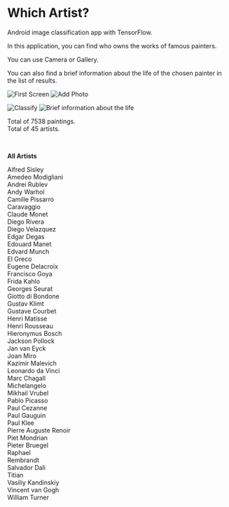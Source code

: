 # Which Artist?

Android image classification app with TensorFlow.

In this application, you can find who owns the works of famous painters.

You can use Camera or Gallery.

You can also find a brief information about the life of the chosen painter in the list of results.

![First Screen](https://github.com/okarakas/Which-Artist/blob/main/screenshots/1.jpeg?raw=true) ![Add Photo](https://github.com/okarakas/Which-Artist/blob/main/screenshots/2.jpeg?raw=true)

![Classify](https://github.com/okarakas/Which-Artist/blob/main/screenshots/3.jpeg?raw=true) ![Brief information about the life](https://github.com/okarakas/Which-Artist/blob/main/screenshots/4.jpeg?raw=true)

Total of 7538 paintings.<br>
Total of 45 artists.


<br>

<b>All Artists</b>

Alfred Sisley<br>
Amedeo Modigliani<br>
Andrei Rublev<br>
Andy Warhol<br>
Camille Pissarro<br>
Caravaggio<br>
Claude Monet<br>
Diego Rivera<br>
Diego Velazquez<br>
Edgar Degas<br>
Edouard Manet<br>
Edvard Munch<br>
El Greco<br>
Eugene Delacroix<br>
Francisco Goya<br>
Frida Kahlo<br>
Georges Seurat<br>
Giotto di Bondone<br>
Gustav Klimt<br>
Gustave Courbet<br>
Henri Matisse<br>
Henri Rousseau<br>
Hieronymus Bosch<br>
Jackson Pollock<br>
Jan van Eyck<br>
Joan Miro<br>
Kazimir Malevich<br>
Leonardo da Vinci<br>
Marc Chagall<br>
Michelangelo<br>
Mikhail Vrubel<br>
Pablo Picasso<br>
Paul Cezanne<br>
Paul Gauguin<br>
Paul Klee<br>
Pierre Auguste Renoir<br>
Piet Mondrian<br>
Pieter Bruegel<br>
Raphael<br>
Rembrandt<br>
Salvador Dali<br>
Titian<br>
Vasiliy Kandinskiy<br>
Vincent van Gogh<br>
William Turner

